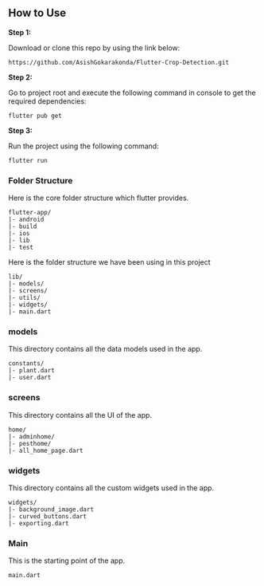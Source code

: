 ## How to Use 

**Step 1:**

Download or clone this repo by using the link below:

```
https://github.com/AsishGokarakonda/Flutter-Crop-Detection.git
```

**Step 2:**

Go to project root and execute the following command in console to get the required dependencies: 

```
flutter pub get 
```

**Step 3:**

Run the project using the following command:

```
flutter run
```



### Folder Structure
Here is the core folder structure which flutter provides.

```
flutter-app/
|- android
|- build
|- ios
|- lib
|- test
```

Here is the folder structure we have been using in this project

```
lib/
|- models/
|- screens/
|- utils/
|- widgets/
|- main.dart
```

### models

This directory contains all the data models used in the app.

```
constants/
|- plant.dart
|- user.dart
```

### screens

This directory contains all the UI of the app.

```
home/
|- adminhome/
|- pesthome/
|- all_home_page.dart

```


### widgets

This directory contains all the custom widgets used in the app.

```
widgets/
|- background_image.dart
|- curved_buttons.dart
|- exporting.dart
```



### Main

This is the starting point of the app.

```
main.dart
```